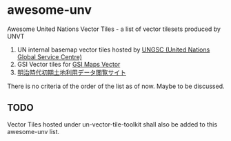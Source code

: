 # awesome-unv
Awesome United Nations Vector Tiles - a list of vector tilesets produced by UNVT

1. UN internal basemap vector tiles hosted by [UNGSC (United Nations Global Service Centre)](https://www.unlb.org)
2. GSI Vector tiles for [GSI Maps Vector](https://maps.gsi.go.jp/vector/)
3. [明治時代初期土地利用データ閲覧サイト](https://habs.dc.affrc.go.jp/habs_point/)

There is no criteria of the order of the list as of now. Maybe to be discussed.

## TODO
Vector Tiles hosted under un-vector-tile-toolkit shall also be added to this awesome-unv list.

